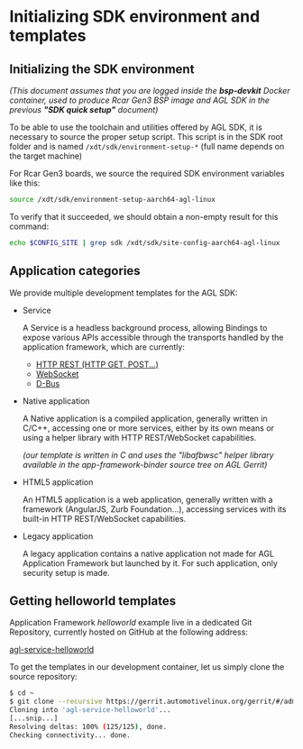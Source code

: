 # Initializing SDK environment and templates

## Initializing the SDK environment

*(This document assumes that you are logged inside the **bsp-devkit** Docker
container, used to produce Rcar Gen3 BSP image and AGL SDK in the
previous **"SDK quick setup"** document)*

To be able to use the toolchain and utilities offered by AGL SDK, it is
necessary to source the proper setup script. This script is in the SDK
root folder and is named `/xdt/sdk/environment-setup-*` (full name
depends on the target machine)

For Rcar Gen3 boards, we source the required SDK environment variables like
this:

```bash
source /xdt/sdk/environment-setup-aarch64-agl-linux
```

To verify that it succeeded, we should obtain a non-empty result for
this command:

```bash
echo $CONFIG_SITE | grep sdk /xdt/sdk/site-config-aarch64-agl-linux
```

## Application categories

We provide multiple development templates for the AGL SDK:

- Service

  A Service is a headless background process, allowing Bindings to expose
  various APIs accessible through the transports handled by the application
  framework, which are currently:
  - [HTTP REST (HTTP GET, POST...)](https://en.wikipedia.org/wiki/Representational_state_transfer)
  - [WebSocket](https://en.wikipedia.org/wiki/WebSocket)
  - [D-Bus](https://www.freedesktop.org/wiki/Software/dbus/)

- Native application

  A Native application is a compiled application, generally written in C/C++,
  accessing one or more services, either by its own means or using a helper
  library with HTTP REST/WebSocket capabilities.

  *(our template is written in C and uses the "libafbwsc" helper library
  available in the app-framework-binder source tree on AGL Gerrit)*

- HTML5 application

  An HTML5 application is a web application, generally written with a framework
  (AngularJS, Zurb Foundation...), accessing services with its built-in HTTP
  REST/WebSocket capabilities.

- Legacy application

  A legacy application contains a native application not made for AGL
  Application Framework but launched by it. For such application, only
  security setup is made.

## Getting helloworld templates

Application Framework _helloworld_ example live in a dedicated Git
Repository, currently hosted on GitHub at the following address:

[agl-service-helloworld](https://gerrit.automotivelinux.org/gerrit/#/admin/projects/apps/agl-service-helloworld)

To get the templates in our development container, let us simply clone
the source repository:

```bash
$ cd ~
$ git clone --recursive https://gerrit.automotivelinux.org/gerrit/#/admin/projects/apps/agl-service-helloworld
Cloning into 'agl-service-helloworld'...
[...snip...]
Resolving deltas: 100% (125/125), done.
Checking connectivity... done.
```
